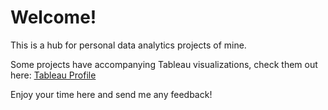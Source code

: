 # Welcome!
This is a hub for personal data analytics projects of mine.

Some projects have accompanying Tableau visualizations, check them out here: [Tableau Profile](https://public.tableau.com/app/profile/kevin.de.la.rosa/vizzes)

Enjoy your time here and send me any feedback!
